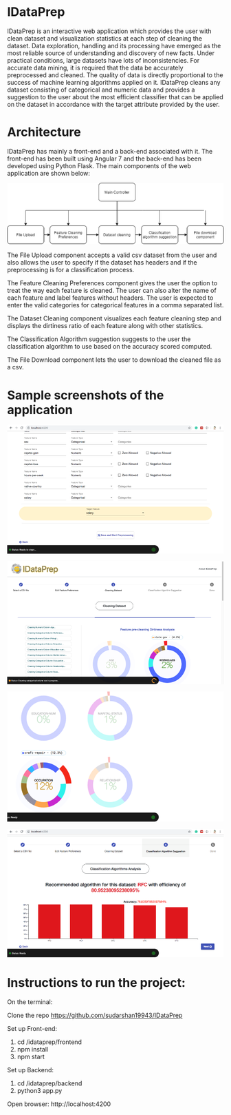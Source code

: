 # IDataPrep

IDataPrep is an interactive web application which provides the user with clean dataset and visualization statistics at each step of cleaning the dataset. Data exploration, handling and its processing have emerged as the most reliable source of understanding and discovery of new facts. Under practical conditions, large datasets have lots of inconsistencies. For accurate data mining, it is required that the data be accurately preprocessed and cleaned. The quality of data is directly proportional to the success of machine learning algorithms applied on it. IDataPrep cleans any dataset consisting of categorical and numeric data and provides a suggestion to the user about the most efficient classifier that can be applied on the dataset in accordance with the target attribute provided by the user.

# Architecture
IDataPrep has mainly a front-end and a back-end associated with it. The front-end has been built using Angular 7 and the back-end has been developed using Python Flask. The main components of the web application are shown below:

![](flow_diagram.png)

The File Upload component accepts a valid csv dataset from the user and also allows the user to specify if the dataset has headers and if the preprocessing is for a classification process.

The Feature Cleaning Preferences component gives the user the option to treat the way each feature is cleaned. The user can also alter the name of each feature and label features without headers. The user is expected to enter the valid categories for categorical features in a comma separated list.

The Dataset Cleaning component visualizes each feature cleaning step and displays the dirtiness ratio of each feature along with other statistics.

The Classification Algorithm suggestion suggests to the user the classification algorithm to use based on the accuracy scored computed.

The File Download component lets the user to download the cleaned file as a csv.

# Sample screenshots of the application

![](Picture2.png)

![](Picture3.png)

![](Picture4.png)

![](Picture5.png)

# Instructions to run the project:

On the terminal:

Clone the repo https://github.com/sudarshan19943/IDataPrep

Set up Front-end:

1. cd /idataprep/frontend
2. npm install
3. npm start

Set up Backend:
1. cd /idataprep/backend
2. python3 app.py

Open browser: http://localhost:4200
